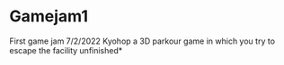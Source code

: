 # Gamejam1
First game jam 7/2/2022
Kyohop a 3D parkour game in which you try to escape the facility 
unfinished*
